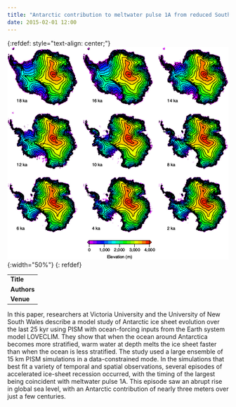 ```yaml
---
title: "Antarctic contribution to meltwater pulse 1A from reduced Southern Ocean overturning"
date: 2015-02-01 12:00
---
```


{:refdef: style="text-align: center;"}
![](/img/applications/golledge2014.png){:width="50%"}
{: refdef}


||
|-
| **Title** | [Antarctic contribution to meltwater pulse 1A from reduced Southern Ocean overturning](http://www.nature.com/ncomms/2014/140929/ncomms6107/full/ncomms6107.html) |
| **Authors** |  [N. Golledge](http://www.victoria.ac.nz/antarctic/about/staff/nick-golledge), L. Menviel, L. Carter, C. J. Fogwill, M. H. England, G. Cortese, and R. H. Levy |
| **Venue** |  [Nature Comm.](http://www.nature.com/naturecommunications)  |

In this paper, researchers at Victoria University and the University of New South Wales describe a model study of Antarctic ice sheet evolution over the last 25 kyr using PISM with ocean-forcing inputs from the Earth system model LOVECLIM. They show that when the ocean around Antarctica becomes more stratified, warm water at depth melts the ice sheet faster than when the ocean is less stratified.
The study used a large ensemble of 15 km PISM simulations in a data-constrained mode. In the simulations that best fit a variety of temporal and spatial observations, several episodes of accelerated ice-sheet recession occurred, with the timing of the largest being coincident with meltwater pulse 1A. This episode saw an abrupt rise in global sea level, with an Antarctic contribution of nearly three meters over just a few centuries.

